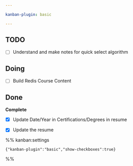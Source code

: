 ```yaml
---

kanban-plugin: basic

---
```


## TODO

- [ ] Understand and make notes for quick select algorithm


## Doing

- [ ] Build Redis Course Content


## Done

**Complete**
- [x] Update Date/Year in Certifications/Degrees in resume
- [x] Update the resume




%% kanban:settings
```
{"kanban-plugin":"basic","show-checkboxes":true}
```
%%